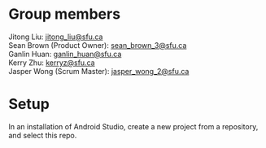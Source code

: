 # Group members
Jitong Liu: jitong_liu@sfu.ca  
Sean Brown (Product Owner): sean_brown_3@sfu.ca  
Ganlin Huan: ganlin_huan@sfu.ca  
Kerry Zhu: kerryz@sfu.ca  
Jasper Wong (Scrum Master): jasper_wong_2@sfu.ca  

# Setup 
In an installation of Android Studio, create a new project from a repository, and select this repo.
